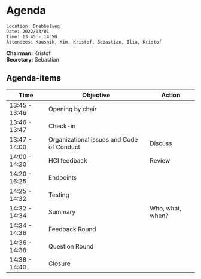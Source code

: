 # Agenda

```plaintext
Location: Drebbelweg 
Date: 2022/03/01
Time: 13:45 - 14:50
Attendees: Kaushik, Kim, Kristof, Sebastian, Ilia, Kristof
```

**Chairman:** Kristof \
**Secretary:** Sebastian

## Agenda-items
| Time | Objective | Action |
|------|-----------|--------|
| 13:45 - 13:46 | Opening by chair |  |
| 13:46 - 13:47 | Check-in |  |
| 13:47 - 14:00 | Organizational issues and Code of Conduct | Discuss |
| 14:00 - 14:20 | HCI feedback | Review |
| 14:20 - 16:25 | Endpoints |  |
| 14:25 - 14:32 | Testing |  |
| 14:32 - 14:34 | Summary | Who, what, when? |
| 14:34 - 14:36 | Feedback Round |  |
| 14:36 - 14:38 | Question Round |  |
| 14:38 - 14:40 | Closure |  |
